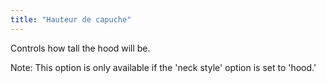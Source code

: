 ```yaml
---
title: "Hauteur de capuche"
---
```


Controls how tall the hood will be.

Note: This option is only available if the 'neck style' option is set to 'hood.'
